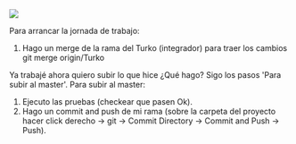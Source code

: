 <img src="https://s-media-cache-ak0.pinimg.com/736x/b9/94/e4/b994e4378507f5624aa90ae7778ded86.jpg">

Para arrancar la jornada de trabajo:
1. Hago un merge de la rama del Turko (integrador) para traer los cambios
git merge origin/Turko

Ya trabajé ahora quiero subir lo que hice ¿Qué hago? Sigo los pasos 'Para subir al master'.
Para subir al master:
1. Ejecuto las pruebas (checkear que pasen Ok).
2. Hago un commit and push de mi rama 
(sobre la carpeta del proyecto hacer click derecho -> git -> Commit Directory -> Commit and Push -> Push).